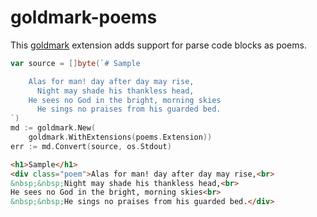 # goldmark-poems

This [goldmark](https://github.com/yuin/goldmark) extension adds support for parse code blocks as poems.

```go
var source = []byte(`# Sample

    Alas for man! day after day may rise,
      Night may shade his thankless head,
	He sees no God in the bright, morning skies
      He sings no praises from his guarded bed.
`)
md := goldmark.New(
    goldmark.WithExtensions(poems.Extension))
err := md.Convert(source, os.Stdout)
```

```html
<h1>Sample</h1>
<div class="poem">Alas for man! day after day may rise,<br>
&nbsp;&nbsp;Night may shade his thankless head,<br>
He sees no God in the bright, morning skies<br>
&nbsp;&nbsp;He sings no praises from his guarded bed.</div>
```